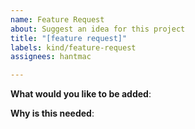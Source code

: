 ```yaml
---
name: Feature Request
about: Suggest an idea for this project
title: "[feature request]"
labels: kind/feature-request
assignees: hantmac

---
```


<!-- Please only use this template for submitting feature requests -->

**What would you like to be added**:


**Why is this needed**:
